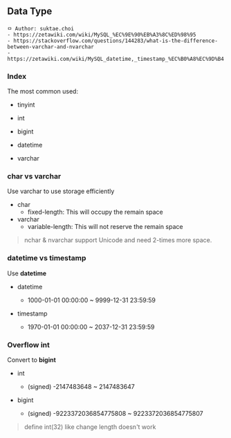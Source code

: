 ## Data Type

```
ㅁ Author: suktae.choi
- https://zetawiki.com/wiki/MySQL_%EC%9E%90%EB%A3%8C%ED%98%95
- https://stackoverflow.com/questions/144283/what-is-the-difference-between-varchar-and-nvarchar
- https://zetawiki.com/wiki/MySQL_datetime,_timestamp_%EC%B0%A8%EC%9D%B4
```

### Index
The most common used:
- tinyint
- int
- bigint

- datetime

- varchar

### char vs varchar
Use varchar to use storage efficiently

- char
  - fixed-length: This will occupy the remain space
- varchar
  - variable-length: This will not reserve the remain space

> nchar & nvarchar support Unicode and need 2-times more space.

### datetime vs timestamp
Use **datetime**

- datetime
  - 1000-01-01 00:00:00 ~ 9999-12-31 23:59:59

- timestamp
  - 1970-01-01 00:00:00 ~ 2037-12-31 23:59:59

### Overflow int
Convert to **bigint**

- int
  - (signed) -2147483648 ~ 2147483647

- bigint
  - (signed) -9223372036854775808 ~ 9223372036854775807

> define int(32) like change length doesn't work
